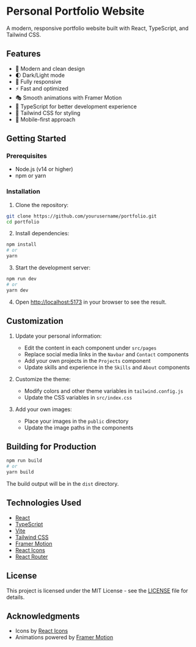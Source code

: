# Personal Portfolio Website

A modern, responsive portfolio website built with React, TypeScript, and Tailwind CSS.

## Features

- 🎨 Modern and clean design
- 🌓 Dark/Light mode
- 📱 Fully responsive
- ⚡ Fast and optimized
- 🎭 Smooth animations with Framer Motion
- 🎯 TypeScript for better development experience
- 🎨 Tailwind CSS for styling
- 📱 Mobile-first approach

## Getting Started

### Prerequisites

- Node.js (v14 or higher)
- npm or yarn

### Installation

1. Clone the repository:
```bash
git clone https://github.com/yourusername/portfolio.git
cd portfolio
```

2. Install dependencies:
```bash
npm install
# or
yarn
```

3. Start the development server:
```bash
npm run dev
# or
yarn dev
```

4. Open [http://localhost:5173](http://localhost:5173) in your browser to see the result.

## Customization

1. Update your personal information:
   - Edit the content in each component under `src/pages`
   - Replace social media links in the `Navbar` and `Contact` components
   - Add your own projects in the `Projects` component
   - Update skills and experience in the `Skills` and `About` components

2. Customize the theme:
   - Modify colors and other theme variables in `tailwind.config.js`
   - Update the CSS variables in `src/index.css`

3. Add your own images:
   - Place your images in the `public` directory
   - Update the image paths in the components

## Building for Production

```bash
npm run build
# or
yarn build
```

The build output will be in the `dist` directory.

## Technologies Used

- [React](https://reactjs.org/)
- [TypeScript](https://www.typescriptlang.org/)
- [Vite](https://vitejs.dev/)
- [Tailwind CSS](https://tailwindcss.com/)
- [Framer Motion](https://www.framer.com/motion/)
- [React Icons](https://react-icons.github.io/react-icons/)
- [React Router](https://reactrouter.com/)

## License

This project is licensed under the MIT License - see the [LICENSE](LICENSE) file for details.

## Acknowledgments

- Icons by [React Icons](https://react-icons.github.io/react-icons/)
- Animations powered by [Framer Motion](https://www.framer.com/motion/)
